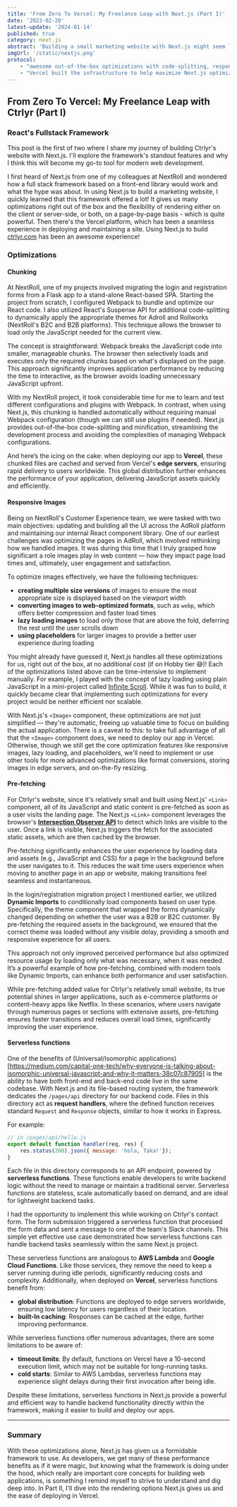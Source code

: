 ```yaml
---
title: 'From Zero To Vercel: My Freelance Leap with Next.js (Part I)'
date: '2023-02-20'
latest-update: '2024-01-14'
published: true
category: next.js
abstract: 'Building a small marketing website with Next.js might seem like overkill, but its speed, simplicity, and powerful optimizations have proven to be game-changers for this freelance project. By leveraging Next.js and deploying on Vercel, I discovered a seamless workflow that made performance and scalability feel effortless.'
imgUrl: '/static/nextjs.png'
protocol:
    - "awesome out-of-the-box optimizations with code-splitting, responsive images, pre-fetching, and many more"
    - "Vercel built the infrastructure to help maximize Next.js optimizations"
---
```


## From Zero To Vercel: My Freelance Leap with Ctrlyr (Part I)

### React's Fullstack Framework

This post is the first of two where I share my journey of building Ctrlyr's website with Next.js. I'll explore the framework's standout features and why I think this will become my go-to tool for modern web development.

I first heard of Next.js from one of my colleagues at NextRoll and wondered how a full stack framework based on a front-end library would work and what the hype was about.  In using Next.js to build a marketing website, I quickly learned that this framework offered a lot! It gives us many optimizations right out of the box and the flexibility of rendering either on the client or server-side, or both, on a page-by-page basis - which is quite powerful.  Then there's the Vercel platform, which has been a seamless experience in deploying and maintaining a site.  Using Next.js to build [ctrlyr.com](https://www.ctrlyr.com/) has been an awesome experience!

### Optimizations


#### Chunking

At NextRoll, one of my projects involved migrating the login and registration forms from a Flask app to a stand-alone React-based SPA. Starting the project from scratch, I configured Webpack to bundle and optimize our React code. I also utilized React's Suspense API for additional code-splitting to dynamically apply the appropriate themes for Adroll and Rollworks (NextRoll's B2C and B2B platforms). This technique allows the browser to load only the JavaScript needed for the current view.

The concept is straightforward: Webpack breaks the JavaScript code into smaller, manageable chunks. The browser then selectively loads and executes only the required chunks based on what's displayed on the page. This approach significantly improves application performance by reducing the time to interactive, as the browser avoids loading unnecessary JavaScript upfront.

With my NextRoll project, it took considerable time for me to learn and test different configurations and plugins with Webpack. In contrast, when using Next.js, this chunking is handled automatically without requiring manual Webpack configuration (though we can still use plugins if needed). Next.js provides out-of-the-box code-splitting and minification, streamlining the development process and avoiding the complexities of managing Webpack configurations.

And here’s the icing on the cake: when deploying our app to **Vercel**, these chunked files are cached and served from Vercel's **edge servers**, ensuring rapid delivery to users worldwide. This global distribution further enhances the performance of your application, delivering JavaScript assets quickly and efficiently.


#### Responsive Images

Being on NextRoll's Customer Experience team, we were tasked with two main objectives: updating and building all the UI across the AdRoll platform and maintaining our internal React component library. One of our earliest challenges was optimizing the pages in AdRoll, which involved rethinking how we handled images. It was during this time that I truly grasped how significant a role images play in web content — how they impact page load times and, ultimately, user engagement and satisfaction.

To optimize images effectively, we have the following techniques:
- **creating multiple size versions** of images to ensure the most appropriate size is displayed based on the viewport width
- **converting images to web-optimized formats**, such as `webp`, which offers better compression and faster load times
- **lazy loading images** to load only those that are above the fold, deferring the rest until the user scrolls down
- **using placeholders** for larger images to provide a better user experience during loading

You might already have guessed it, Next.js handles all these optimizations for us, right out of the box, at no additional cost (if on Hobby tier 😅)! Each of the optimizations listed above can be time-intensive to implement manually. For example, I played with the concept of lazy loading using plain JavaScript in a mini-project called [Infinite Scroll](https://marvinsjsu.github.io/infinite-scroll/). While it was fun to build, it quickly became clear that implementing such optimizations for every project would be neither efficient nor scalable.

With Next.js's `<Image>` component, these optimizations are not just simplified — they're automatic, freeing up valuable time to focus on building the actual application. There is a caveat to this: to take full advantage of all that the `<Image>` component does, we need to deploy our app in Vercel.  Otherwise, though we still get the core optimization features like responsive images, lazy loading, and placeholders, we'll need to implement or use other tools for more advanced optimizations like format conversions, storing images in edge servers, and on-the-fly resizing.


#### Pre-fetching

For Ctrlyr's website, since it's relatively small and built using Next.js' `<Link>` component, all of its JavaScript and static content is pre-fetched as soon as a user visits the landing page. The Next.js `<Link>` component leverages the browser's **[Intersection Observer API](https://developer.mozilla.org/en-US/docs/Web/API/Intersection_Observer_API)** to detect which links are visible to the user. Once a link is visible, Next.js triggers the fetch for the associated static assets, which are then cached by the browser.

Pre-fetching significantly enhances the user experience by loading data and assets (e.g., JavaScript and CSS) for a page in the background before the user navigates to it. This reduces the wait time users experience when moving to another page in an app or website, making transitions feel seamless and instantaneous.

In the login/registration migration project I mentioned earlier, we utilized **Dynamic Imports** to conditionally load components based on user type. Specifically, the theme component that wrapped the forms dynamically changed depending on whether the user was a B2B or B2C customer. By pre-fetching the required assets in the background, we ensured that the correct theme was loaded without any visible delay, providing a smooth and responsive experience for all users.

This approach not only improved perceived performance but also optimized resource usage by loading only what was necessary, when it was needed. It’s a powerful example of how pre-fetching, combined with modern tools like Dynamic Imports, can enhance both performance and user satisfaction.

While pre-fetching added value for Ctrlyr's relatively small website, its true potential shines in larger applications, such as e-commerce platforms or content-heavy apps like Netflix. In these scenarios, where users navigate through numerous pages or sections with extensive assets, pre-fetching ensures faster transitions and reduces overall load times, significantly improving the user experience.


#### Serverless functions

One of the benefits of (Universal/Isomorphic applications)[https://medium.com/capital-one-tech/why-everyone-is-talking-about-isomorphic-universal-javascript-and-why-it-matters-38c07c87905] is the ability to have both front-end and back-end code live in the same codebase. With Next.js and its file-based routing system, the framework dedicates the `/pages/api` directory for our backend code. Files in this directory act as **request handlers**, where the defined function receives standard `Request` and `Response` objects, similar to how it works in Express.

For example:
```javascript
// in /pages/api/hello.js
export default function handler(req, res) {
    res.status(200).json({ message: 'hola, Taka!'});
}
```

Each file in this directory corresponds to an API endpoint, powered by **serverless functions**. These functions enable developers to write backend logic without the need to manage or maintain a traditional server. Serverless functions are stateless, scale automatically based on demand, and are ideal for lightweight backend tasks.

I had the opportunity to implement this while working on Ctrlyr's contact form. The form submission triggered a serverless function that processed the form data and sent a message to one of the team's Slack channels. This simple yet effective use case demonstrated how serverless functions can handle backend tasks seamlessly within the same Next.js project.

These serverless functions are analogous to **AWS Lambda** and **Google Cloud Functions**. Like those services, they remove the need to keep a server running during idle periods, significantly reducing costs and complexity. Additionally, when deployed on **Vercel**, serverless functions benefit from:
- **global distribution**: Functions are deployed to edge servers worldwide, ensuring low latency for users regardless of their location.
- **built-In caching**: Responses can be cached at the edge, further improving performance.

While serverless functions offer numerous advantages, there are some limitations to be aware of:
- **timeout limits**: By default, functions on Vercel have a 10-second execution limit, which may not be suitable for long-running tasks.
- **cold starts**: Similar to AWS Lambdas, serverless functions may experience slight delays during their first invocation after being idle.

Despite these limitations, serverless functions in Next.js provide a powerful and efficient way to handle backend functionality directly within the framework, making it easier to build and deploy our apps.

---

### Summary

With these optimizations alone, Next.js has given us a formidable framework to use.  As developers, we get many of these performance benefits as if it were magic, but knowing what the framework is doing under the hood, which really are important core concepts for building web applications, is something I remind myself to strive to understand and dig deep into.  In Part II, I'll dive into the rendering options Next.js gives us and the ease of deploying in Vercel.


